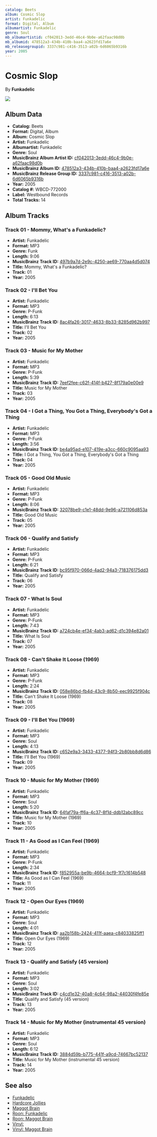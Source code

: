 ```yaml
---
catalog: Beets
album: Cosmic Slop
artist: Funkadelic
format: Digital, Album
albumartist: Funkadelic
genre: Soul
mb_albumartistid: cf042013-3edd-46c4-9b0e-a62faac98d0b
mb_albumid: 478512a3-434b-410b-baa4-a2623fd17a6e
mb_releasegroupid: 3337c981-c416-3513-a02b-6d6065b9316b
year: 2005
---
```


# Cosmic Slop

By **Funkadelic**

![](../../assets/beetscovers/Funkadelic-Cosmic_Slop.jpg)

## Album Data

- **Catalog:** Beets
- **Format:** Digital, Album
- **Album:** Cosmic Slop
- **Artist:** Funkadelic
- **Albumartist:** Funkadelic
- **Genre:** Soul
- **MusicBrainz Album Artist ID:** [cf042013-3edd-46c4-9b0e-a62faac98d0b](https://musicbrainz.org/artist/cf042013-3edd-46c4-9b0e-a62faac98d0b)
- **MusicBrainz Album ID:** [478512a3-434b-410b-baa4-a2623fd17a6e](https://musicbrainz.org/release/478512a3-434b-410b-baa4-a2623fd17a6e)
- **MusicBrainz Release Group ID:** [3337c981-c416-3513-a02b-6d6065b9316b](https://musicbrainz.org/release-group/3337c981-c416-3513-a02b-6d6065b9316b)
- **Year:** 2005
- **Catalog #:** WBCD-772000
- **Label:** Westbound Records
- **Total Tracks:** 14

## Album Tracks

### Track 01 - Mommy, What's a Funkadelic?

- **Artist:** Funkadelic
- **Format:** MP3
- **Genre:** Funk
- **Length:** 9:06
- **MusicBrainz Track ID:** [497b9a7d-2e9c-4250-ae69-770aa4d5d074](https://musicbrainz.org/recording/497b9a7d-2e9c-4250-ae69-770aa4d5d074)
- **Title:** Mommy, What's a Funkadelic?
- **Track:** 01
- **Year:** 2005

### Track 02 - I'll Bet You

- **Artist:** Funkadelic
- **Format:** MP3
- **Genre:** P-Funk
- **Length:** 6:13
- **MusicBrainz Track ID:** [8ac4fa26-3017-4633-8b33-8285d962b997](https://musicbrainz.org/recording/8ac4fa26-3017-4633-8b33-8285d962b997)
- **Title:** I'll Bet You
- **Track:** 02
- **Year:** 2005

### Track 03 - Music for My Mother

- **Artist:** Funkadelic
- **Format:** MP3
- **Genre:** P-Funk
- **Length:** 5:39
- **MusicBrainz Track ID:** [7eef2fee-c62f-414f-b427-8f179a0e00e9](https://musicbrainz.org/recording/7eef2fee-c62f-414f-b427-8f179a0e00e9)
- **Title:** Music for My Mother
- **Track:** 03
- **Year:** 2005

### Track 04 - I Got a Thing, You Got a Thing, Everybody's Got a Thing

- **Artist:** Funkadelic
- **Format:** MP3
- **Genre:** P-Funk
- **Length:** 3:56
- **MusicBrainz Track ID:** [be4a95ad-e107-419e-a3cc-660c9095aa93](https://musicbrainz.org/recording/be4a95ad-e107-419e-a3cc-660c9095aa93)
- **Title:** I Got a Thing, You Got a Thing, Everybody's Got a Thing
- **Track:** 04
- **Year:** 2005

### Track 05 - Good Old Music

- **Artist:** Funkadelic
- **Format:** MP3
- **Genre:** P-Funk
- **Length:** 8:06
- **MusicBrainz Track ID:** [32078be9-c1e1-48dd-9e96-a721106d853a](https://musicbrainz.org/recording/32078be9-c1e1-48dd-9e96-a721106d853a)
- **Title:** Good Old Music
- **Track:** 05
- **Year:** 2005

### Track 06 - Qualify and Satisfy

- **Artist:** Funkadelic
- **Format:** MP3
- **Genre:** P-Funk
- **Length:** 6:21
- **MusicBrainz Track ID:** [bc95f970-066d-4ad2-94a3-718376175dd3](https://musicbrainz.org/recording/bc95f970-066d-4ad2-94a3-718376175dd3)
- **Title:** Qualify and Satisfy
- **Track:** 06
- **Year:** 2005

### Track 07 - What Is Soul

- **Artist:** Funkadelic
- **Format:** MP3
- **Genre:** P-Funk
- **Length:** 7:43
- **MusicBrainz Track ID:** [a724cb4e-ef34-4ab3-ad62-d1c394e82a01](https://musicbrainz.org/recording/a724cb4e-ef34-4ab3-ad62-d1c394e82a01)
- **Title:** What Is Soul
- **Track:** 07
- **Year:** 2005

### Track 08 - Can't Shake It Loose (1969)

- **Artist:** Funkadelic
- **Format:** MP3
- **Genre:** P-Funk
- **Length:** 2:24
- **MusicBrainz Track ID:** [058e86bd-fb4d-43c9-8b50-eec9925f904c](https://musicbrainz.org/recording/058e86bd-fb4d-43c9-8b50-eec9925f904c)
- **Title:** Can't Shake It Loose (1969)
- **Track:** 08
- **Year:** 2005

### Track 09 - I'll Bet You (1969)

- **Artist:** Funkadelic
- **Format:** MP3
- **Genre:** Soul
- **Length:** 4:13
- **MusicBrainz Track ID:** [c652e9a3-3433-4377-94f3-2b80bb8d6d86](https://musicbrainz.org/recording/c652e9a3-3433-4377-94f3-2b80bb8d6d86)
- **Title:** I'll Bet You (1969)
- **Track:** 09
- **Year:** 2005

### Track 10 - Music for My Mother (1969)

- **Artist:** Funkadelic
- **Format:** MP3
- **Genre:** Soul
- **Length:** 5:20
- **MusicBrainz Track ID:** [64faf79a-ff6a-4c37-8f1d-ddb12abc89cc](https://musicbrainz.org/recording/64faf79a-ff6a-4c37-8f1d-ddb12abc89cc)
- **Title:** Music for My Mother (1969)
- **Track:** 10
- **Year:** 2005

### Track 11 - As Good as I Can Feel (1969)

- **Artist:** Funkadelic
- **Format:** MP3
- **Genre:** P-Funk
- **Length:** 2:34
- **MusicBrainz Track ID:** [f852955a-be9b-4664-bcf9-1f7c1614b548](https://musicbrainz.org/recording/f852955a-be9b-4664-bcf9-1f7c1614b548)
- **Title:** As Good as I Can Feel (1969)
- **Track:** 11
- **Year:** 2005

### Track 12 - Open Our Eyes (1969)

- **Artist:** Funkadelic
- **Format:** MP3
- **Genre:** Soul
- **Length:** 4:01
- **MusicBrainz Track ID:** [aa2b158b-2424-411f-aaea-c84033825ff1](https://musicbrainz.org/recording/aa2b158b-2424-411f-aaea-c84033825ff1)
- **Title:** Open Our Eyes (1969)
- **Track:** 12
- **Year:** 2005

### Track 13 - Qualify and Satisfy (45 version)

- **Artist:** Funkadelic
- **Format:** MP3
- **Genre:** Soul
- **Length:** 3:02
- **MusicBrainz Track ID:** [c4cd1e32-40a8-4c64-98a2-44030f4fe85e](https://musicbrainz.org/recording/c4cd1e32-40a8-4c64-98a2-44030f4fe85e)
- **Title:** Qualify and Satisfy (45 version)
- **Track:** 13
- **Year:** 2005

### Track 14 - Music for My Mother (instrumental 45 version)

- **Artist:** Funkadelic
- **Format:** MP3
- **Genre:** Soul
- **Length:** 6:12
- **MusicBrainz Track ID:** [3884d59b-b775-441f-a9cd-74667bc52137](https://musicbrainz.org/recording/3884d59b-b775-441f-a9cd-74667bc52137)
- **Title:** Music for My Mother (instrumental 45 version)
- **Track:** 14
- **Year:** 2005


## See also

- [Funkadelic](Funkadelic.md)
- [Hardcore Jollies](Hardcore_Jollies.md)
- [Maggot Brain](Maggot_Brain.md)
- [Roon: Funkadelic](../../Roon/Funkadelic/Funkadelic.md)
- [Roon: Maggot Brain](../../Roon/Funkadelic/Maggot_Brain.md)
- [Vinyl: ](../../Vinyl/Funkadelic/Funkadelic.md)
- [Vinyl: Maggot Brain](../../Vinyl/Funkadelic/Maggot_Brain.md)
